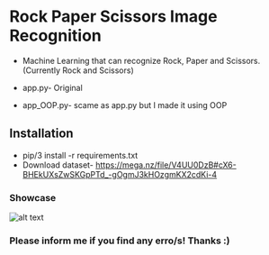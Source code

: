 # Rock Paper Scissors Image Recognition

- Machine Learning that can recognize Rock, Paper and Scissors. (Currently Rock and Scissors)


- app.py- Original
- app_OOP.py- scame as app.py but I made it using OOP


## Installation
- pip/3 install -r requirements.txt
- Download dataset- https://mega.nz/file/V4UU0DzB#cX6-BHEkUXsZwSKGpPTd_-gOgmJ3kHOzgmKX2cdKi-4



### Showcase

![alt text](https://www.bogan.cool/api/uploads/show/1)

### Please inform me if you find any erro/s! Thanks :)
